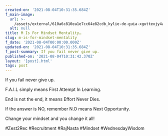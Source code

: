 ```yaml
---
created-on: '2021-08-04T10:31:35.684Z'
f_main-image:
  url: >-
    /assets/external/610a6c810ea1e7cc64e82cdb_kylie-de-guia-xguttexjy4a-unsplash.jpg
  alt: null
title: M Is For Mindset Mentality…
slug: m-is-for-mindset-mentality
f_date: '2021-08-04T00:00:00.000Z'
updated-on: '2021-08-04T10:31:35.684Z'
f_post-summary: If you fail never give up.
published-on: '2021-08-04T10:31:42.370Z'
layout: '[post].html'
tags: post
---
```


If you fail never give up.

F.A.I.L simply means First Attempt In Learning.

End is not the end, it means Effort Never Dies.

If the answer is NO, remember N.O means Next Opportunity.

Change your mindset and you change it all!

#Zest2Rec #Recruitment #RajNasta #Mindset #WednesdayWisdom

‍

